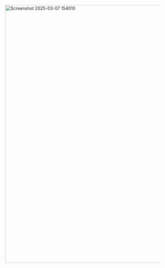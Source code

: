 <img width="1604" height="839" alt="Screenshot 2025-03-07 154010" src="https://github.com/user-attachments/assets/05126655-bb13-49c3-a5ca-f25472ccb486" />
